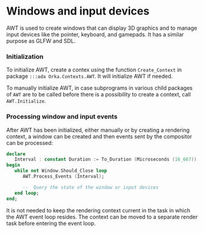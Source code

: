 # Windows and input devices

AWT is used to create windows that can display 3D graphics
and to manage input devices like the pointer, keyboard, and
gamepads. It has a similar purpose as GLFW and SDL.

### Initialization

To initialize AWT, create a contex using the function `Create_Context`
in package `:::ada Orka.Contexts.AWT`. It will initialize AWT if
needed.

To manually initialize AWT, in case subprograms in various child
packages of `AWT` are to be called before there is a possibility
to create a context, call `AWT.Initialize`.

### Processing window and input events

After AWT has been initialized, either manually or by creating a
rendering context, a window can be created and then events sent
by the compositor can be processed:

```ada
declare
   Interval : constant Duration := To_Duration (Microseconds (16_667));
begin
   while not Window.Should_Close loop
      AWT.Process_Events (Interval);

      --  Query the state of the window or input devices
   end loop;
end;
```

It is not needed to keep the rendering context current in the task
in which the AWT event loop resides. The context can be moved to a
separate render task before entering the event loop.
